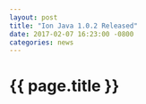 ```yaml
---
layout: post
title: "Ion Java 1.0.2 Released"
date: 2017-02-07 16:23:00 -0800
categories: news
---
```


# {{ page.title }}